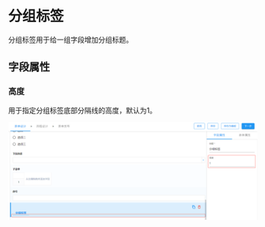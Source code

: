 # 分组标签

分组标签用于给一组字段增加分组标题。

## 字段属性

### 高度

用于指定分组标签底部分隔线的高度，默认为1。

![image-20210223154534942](images/grouplabel-height.png)